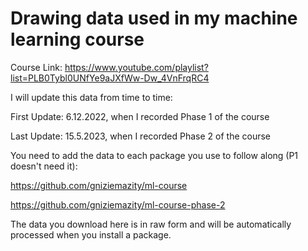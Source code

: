 # Drawing data used in my machine learning course
Course Link: https://www.youtube.com/playlist?list=PLB0Tybl0UNfYe9aJXfWw-Dw_4VnFrqRC4


I will update this data from time to time:

First Update: 6.12.2022, when I recorded Phase 1 of the course

Last Update: 15.5.2023, when I recorded Phase 2 of the course  


You need to add the data to each package you use to follow along (P1 doesn't need it):

https://github.com/gniziemazity/ml-course 

https://github.com/gniziemazity/ml-course-phase-2


The data you download here is in raw form and will be automatically processed when you install a package.
